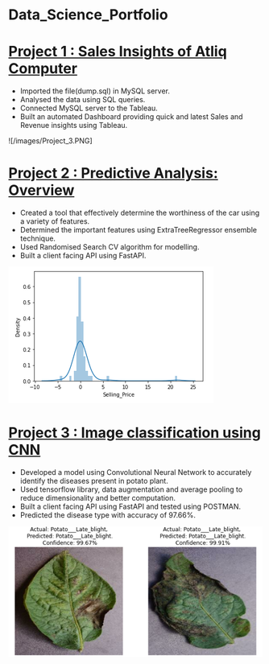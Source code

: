 # Data_Science_Portfolio
# [Project 1 : Sales Insights of Atliq Computer](https://github.com/Saurabh23198/Sales-Insight-of-Atliq-Computer)
* Imported the file(dump.sql) in MySQL server.
* Analysed the data using SQL queries.
* Connected MySQL server to the Tableau.
* Built an automated Dashboard providing quick and latest Sales and Revenue insights using Tableau.

![/images/Project_3.PNG]

# [Project 2 : Predictive Analysis: Overview](https://github.com/Saurabh23198/Car-Price-Prediction)
* Created a tool that effectively determine the worthiness of the car using a variety of features.
* Determined the important features using ExtraTreeRegressor ensemble technique.
* Used Randomised Search CV algorithm for modelling.
* Built a client facing API using FastAPI.

![](/images/Project_1.PNG)

# [Project 3 : Image classification using CNN](https://github.com/Saurabh23198/Image-Classification-Potato-Diseased-Plants)
* Developed a model using Convolutional Neural Network to accurately identify the diseases present in potato plant.
* Used tensorflow library, data augmentation and average pooling to reduce dimensionality and better computation.
* Built a client facing API using FastAPI and tested using POSTMAN.
* Predicted the disease type with accuracy of 97.66%. 

![](/images/Project_2.PNG)
